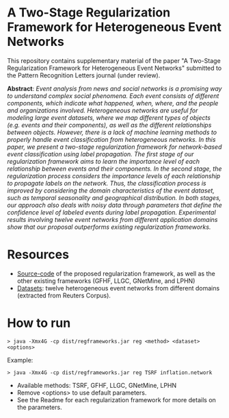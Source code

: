# A Two-Stage Regularization Framework for Heterogeneous Event Networks

This repository contains supplementary material of the paper "A Two-Stage Regularization Framework for Heterogeneous Event Networks" submitted to the  Pattern Recognition Letters journal (under review).

**Abstract**: *Event analysis from news and social networks is a promising way to understand complex social phenomena. Each event consists of different components, which indicate what happened, when, where, and the people and organizations involved. Heterogeneous networks are useful for modeling large event datasets, where we map different types of objects (e.g. events and their components), as well as the different relationships between objects. However, there is a lack of machine learning methods to properly handle event classification from heterogeneous networks. In this paper, we present a two-stage regularization framework for network-based event classification using label propagation. The first stage of our regularization framework aims to learn the importance level of each relationship between events and their components. In the second stage, the regularization process considers the importance levels of each relationship to propagate labels on the network. Thus, the classification process is improved by considering the domain characteristics of the event dataset, such as temporal seasonality and geographical distribution. In both stages, our approach also deals with noisy data through parameters that define the confidence level of labeled events during label propagation. Experimental results involving twelve event networks from different application domains show that our proposal outperforms existing regularization frameworks.*

# Resources

- [Source-code](src/) of the proposed regularization framework, as well as the other existing frameworks (GFHF, LLGC, GNetMine, and LPHN)
- [Datasets](datasets/): twelve heterogeneous event networks from different domains (extracted from Reuters Corpus).


# How to run

	> java -Xmx4G -cp dist/regframeworks.jar reg <method> <dataset> <options>

Example:

	> java -Xmx4G -cp dist/regframeworks.jar reg TSRF inflation.network

- Available methods: TSRF, GFHF, LLGC, GNetMine, LPHN
- Remove \<options> to use default parameters. 
- See the Readme for each regularization framework for more details on the parameters.

